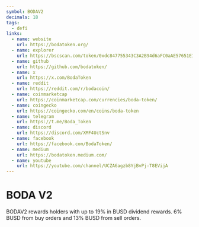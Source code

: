 ```yaml
---
symbol: BODAV2
decimals: 18
tags:
  - defi
links:
  - name: website
    url: https://bodatoken.org/
  - name: explorer
    url: https://bscscan.com/token/0xdc847755343C3A2B94d6aFC0aAE57651E1b14064
  - name: github
    url: https://github.com/bodatoken/
  - name: x
    url: https://x.com/BodaToken
  - name: reddit
    url: https://reddit.com/r/bodacoin/
  - name: coinmarketcap
    url: https://coinmarketcap.com/currencies/boda-token/
  - name: coingecko
    url: https://coingecko.com/en/coins/boda-token
  - name: telegram
    url: https://t.me/Boda_Token
  - name: discord
    url: https://discord.com/XMF4UctSnv
  - name: facebook
    url: https://facebook.com/BodaToken/
  - name: medium
    url: https://bodatoken.medium.com/
  - name: youtube
    url: https://youtube.com/channel/UCZA6agzb8YjBvPj-T8EVijA
---
```


# BODA V2

BODAV2 rewards holders with up to 19% in BUSD dividend rewards. 6% BUSD from buy orders and 13% BUSD from sell orders.
